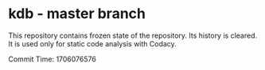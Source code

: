 # kdb - master branch

This repository contains frozen state of the repository.
Its history is cleared. It is used only for static code
analysis with Codacy.

Commit Time: 1706076576
